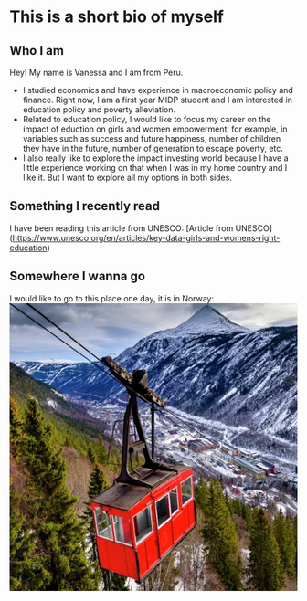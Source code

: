 # This is a short bio of myself

## Who I am
Hey! My name is Vanessa and I am from Peru. 
* I studied economics and have experience in macroeconomic policy and finance. 
 Right now, I am a first year MIDP student and I am interested in education policy and poverty alleviation. 
* Related to education policy, I would like to focus my career on the impact of eduction on girls and women empowerment, for example, in variables such as success and future happiness, number of children they have in the future, number of generation to escape poverty, etc. 
* I also really like to explore the impact investing world because I have a little experience working on that when I was in my home country and I like it. But I want to explore all my options in both sides.

## Something I recently read
I have been reading this article from UNESCO: [Article from UNESCO] (https://www.unesco.org/en/articles/key-data-girls-and-womens-right-education)

## Somewhere I wanna go
I would like to go to this place one day, it is in Norway: ![My Picture](Rjukan-Norway.jpg)
